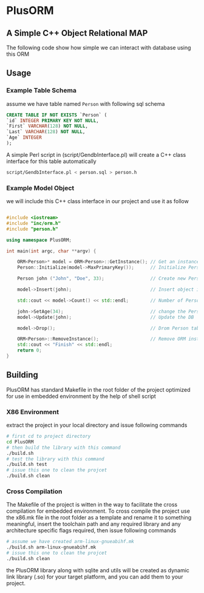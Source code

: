 # PlusORM
## A Simple C++ Object Relational MAP

The following code show how simple we can interact with database using this ORM

## Usage 
### Example Table Schema
assume we have table named `Person` with following sql schema

```sql
CREATE TABLE IF NOT EXISTS `Person` (
`id` INTEGER PRIMARY KEY NOT NULL,
`First` VARCHAR(128) NOT NULL,
`Last` VARCHAR(128) NOT NULL,
`Age` INTEGER
);

```
A simple Perl script in (script/GendbInterface.pl) will create a C++ class interface for this table automatically

```sh
script/GendbInterface.pl < person.sql > person.h
```

### Example Model Object
we will include this C++ class interface in our project and use it as follow

```c++

#include <iostream>
#include "inc/orm.h"
#include "person.h"

using namespace PlusORM;

int main(int argc, char **argv) {

	ORM<Person>* model = ORM<Person>::GetInstance(); // Get an instance of ORM 
	Person::Initialize(model->MaxPrimaryKey());      // Initialize Person (sync with db)

	Person john ("John", "Doe", 33);                 // Create new Person object

	model->Insert(john);                             // Insert object in DB

	std::cout << model->Count() << std::endl;        // Number of Person table row in DB

	john->SetAge(34);                                // change the Person object
	model->Update(john);                             // Update the DB

	model->Drop();                                   // Drom Person table in DB, if you wish

	ORM<Person>::RemoveInstance();                   // Remove ORM instance, just at the end of program.
	std::cout << "Finish" << std::endl;
	return 0;
}
```

## Building 
PlusORM has standard Makefile in the root folder of the project optimized for use in embedded environment by the help of shell script
### X86 Environment
extract the project in your local directory and issue following commands

```sh
# first cd to project directory
cd PlusORM
# then build the library with this command
./build.sh
# test the library with this command
./build.sh test
# issue this one to clean the projcet
./build.sh clean
```
### Cross Compilation
The Makefile of the project is witten in the way to facilitate the cross compilation for embedded environment. To cross compile the project use the x86.mk file in the root folder as a template and rename it to something meaningful, insert the toolchain path and any required library and any architecture specific flags required, then issue following commands

```sh
# assume we have created arm-linux-gnueabihf.mk
./build.sh arm-linux-gnueabihf.mk
# issue this one to clean the projcet
./build.sh clean
```
the PlusORM library along with sqlite and utils will be created as dynamic link library (.so) for your target platform, and you can add them to your project.

